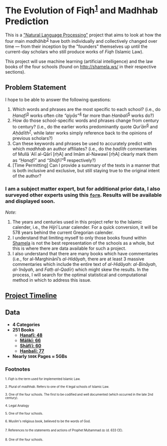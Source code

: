 # The Evolution of Fiqh<sup>[1](#fn1)</sup> and Madhhab Prediction

This is a ["Natural Language Processing"](https://www.forbes.com/sites/forbestechcouncil/2018/07/02/what-is-natural-language-processing-and-what-is-it-used-for/#5f6a9fa65d71) project that aims to look at how the four main *madhāhib*<sup>[2](#fn2)</sup> have both individually and collectively changed over time — from their inception by the "founders" themselves up until the current-day scholars who still produce works of *Fiqh* (Islamic Law).

This project will use machine learning (artificial intelligence) and the law books of the four schools (found on http://shamela.ws/ in their respective sections).

## Problem Statement
I hope to be able to answer the following questions:
1. Which words and phrases are the most specific to each school? (i.e., do *Ḥanafī*<sup>[3](#fn3)</sup> works often cite *“qiyās”*<sup>[4](#fn4)</sup> far more than *Ḥanbalī*<sup>[5](#fn5)</sup> works do?)
2. How do those school-specific words and phrases change from century to century? (i.e., do the earlier works predominantly quote *Qurʾān*<sup>[6](#fn6)</sup> and *Aḥādīth*<sup>[7](#fn7)</sup>, while later works simply reference back to the opinions of previous scholars?)
3. Can these keywords and phrases be used to accurately predict with which *madhhab* an author affiliates? (i.e., do the *ḥadīth* commentaries of Mullā ʿAlī al-Qārī [rḥA] and Imām al-Nawawī [rḥA] clearly mark them as *“Ḥanafī”* and *“Shāfiʿī”*<sup>[8](#fn8)</sup> respectively?)
4. [Time Permitting] Can I provide a summary of the texts in a manner that is both inclusive and exclusive, but still staying true to the original intent of the author?

### I am a subject matter expert, but for additional prior data, I also surveyed other experts using this [`form`](https://docs.google.com/forms/d/e/1FAIpQLSf1IS6sKlZibQaI_rAHJ18Kmioi42m4VaLcsP-SNsRGFCrdow/viewform). Results will be available and displayed soon.

*Note*:
1. The years and centuries used in this project refer to the Islamic calender, i.e., the *Hijrī* Lunar calender. For a quick conversion, it will be 578 years behind the current Gregorian calender.
2. I understand that limiting myself to only those books found within [Shamela](http://shamela.ws/) is not the best representation of the schools as a whole, but this is where there are data available for such a project.
3. I also understand that there are many books which have commentaries (i.e., for al-Marghinānī’s *al-Hidāyah*, there are at least 3 massive commentaries which include the entire text of *al-Hidāyah*: *al-Bināyah*, *al-ʿInāyah*, and *Fatḥ al-Qadīr*) which might skew the results. In the process, I will search for the optimal statistical and computational method in which to address this issue.

## [Project Timeline](https://docs.google.com/spreadsheets/d/1bx6ANviBAZdxgeOn4GX6rVv598XNhf1og77SO6I86HI/edit?usp=sharing)

## Data
- **4 Categories**
- **251 Books**
    - **[Ḥanafī: 48](http://shamela.ws/index.php/category/134)**
    - **[Mālikī: 66](http://shamela.ws/index.php/category/135)**
    - **[Shāfiʿī: 60](http://shamela.ws/index.php/category/136)**
    - **[Ḥanbalī: 77](http://shamela.ws/index.php/category/137)**
- **Nearly `500K` Pages $\approx$ 5GBs**

### Footnotes
<sub><sup><a name="fn1">1</a>. *Fiqh* is the term used for implemented Islamic Law.</sup></sub>

<sub><sup><a name="fn2">2</a>.  Plural of *madhhab*. Refers to one of the 4 legal schools of Islamic Law.</sup></sub>

<sub><sup><a name="fn3">3</a>.  One of the four schools. The first to be codified and well documented (which occurred in the late 2nd century).</sup></sub>

<sub><sup><a name="fn4">4</a>.  Legal Analogy</sup></sub>

<sub><sup><a name="fn5">5</a>.  One of the four schools.</sup></sub>

<sub><sup><a name="fn6">6</a>.  Muslim's religious book, believed to be the words of God.

<sub><sup><a name="fn7">7</a>.  References to the statements and actions of Prophet Muḥammad ﷺ (d. 633 CE).</sup></sub>

<sub><sup><a name="fn8">8</a>.  One of the four schools.</sup></sub>